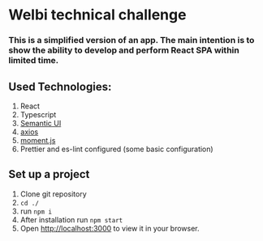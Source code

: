 # Welbi technical challenge
### This is a simplified version of an app. The main intention is to show the ability to develop and perform React SPA within limited time.

## Used Technologies:
1. React
2. Typescript
4. [Semantic UI](https://semantic-ui.com//)
5. [axios](https://www.npmjs.com/package/axios)
6. [moment.js](https://momentjs.com/)
6. Prettier and es-lint configured (some basic configuration)

## Set up a project
1. Clone git repository 
2. `cd ./`
3. run `npm i` 
4. After installation run `npm start`
5. Open [http://localhost:3000](http://localhost:3000) to view it in your browser.